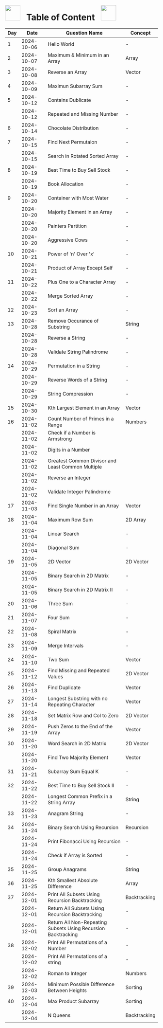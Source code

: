 # <img src="https://user-images.githubusercontent.com/74038190/213844263-a8897a51-32f4-4b3b-b5c2-e1528b89f6f3.png" width="50px" /> &nbsp; Table of Content &nbsp; <img src="https://user-images.githubusercontent.com/74038190/213844263-a8897a51-32f4-4b3b-b5c2-e1528b89f6f3.png" width="50px" />

| Day | Date       | Question Name                                                 | Concept      |
| --- | ---------- | ------------------------------------------------------------- | ------------ |
| 1   | 2024-10-06 | Hello World                                                   | -            |
| 2   | 2024-10-07 | Maximum & Minimum in an Array                                 | Array        |
| 3   | 2024-10-08 | Reverse an Array                                              | Vector       |
| 4   | 2024-10-09 | Maximun Subarray Sum                                          | -            |
| 5   | 2024-10-12 | Contains Dublicate                                            | -            |
|     | 2024-10-12 | Repeated and Missing Number                                   | -            |
| 6   | 2024-10-14 | Chocolate Distribution                                        | -            |
| 7   | 2024-10-15 | Find Next Permutaion                                          | -            |
|     | 2024-10-15 | Search in Rotated Sorted Array                                | -            |
| 8   | 2024-10-19 | Best Time to Buy Sell Stock                                   | -            |
|     | 2024-10-19 | Book Allocation                                               | -            |
| 9   | 2024-10-20 | Container with Most Water                                     | -            |
|     | 2024-10-20 | Majority Element in an Array                                  | -            |
|     | 2024-10-20 | Painters Partition                                            | -            |
|     | 2024-10-20 | Aggressive Cows                                               | -            |
| 10  | 2024-10-21 | Power of 'n' Over 'x'                                         | -            |
|     | 2024-10-21 | Product of Array Except Self                                  | -            |
| 11  | 2024-10-22 | Plus One to a Character Array                                 | -            |
|     | 2024-10-22 | Merge Sorted Array                                            | -            |
| 12  | 2024-10-23 | Sort an Array                                                 | -            |
| 13  | 2024-10-28 | Remove Occurance of Substring                                 | String       |
|     | 2024-10-28 | Reverse a String                                              | -            |
|     | 2024-10-28 | Validate String Palindrome                                    | -            |
| 14  | 2024-10-29 | Permutation in a String                                       | -            |
|     | 2024-10-29 | Reverse Words of a String                                     | -            |
|     | 2024-10-29 | String Compression                                            | -            |
| 15  | 2024-10-30 | Kth Largest Element in an Array                               | Vector       |
| 16  | 2024-11-02 | Count Number of Primes in a Range                             | Numbers      |
|     | 2024-11-02 | Check if a Number is Armstrong                                |              |
|     | 2024-11-02 | Digits in a Number                                            |              |
|     | 2024-11-02 | Greatest Common Divisor and Least Common Multiple             |              |
|     | 2024-11-02 | Reverse an Integer                                            |              |
|     | 2024-11-02 | Validate Integer Palindrome                                   |              |
| 17  | 2024-11-03 | Find Single Number in an Array                                | Vector       |
| 18  | 2024-11-04 | Maximum Row Sum                                               | 2D Array     |
|     | 2024-11-04 | Linear Search                                                 | -            |
|     | 2024-11-04 | Diagonal Sum                                                  | -            |
| 19  | 2024-11-05 | 2D Vector                                                     | 2D Vector    |
|     | 2024-11-05 | Binary Search in 2D Matrix                                    | -            |
|     | 2024-11-05 | Binary Search in 2D Matrix II                                 | -            |
| 20  | 2024-11-06 | Three Sum                                                     | -            |
| 21  | 2024-11-07 | Four Sum                                                      | -            |
| 22  | 2024-11-08 | Spiral Matrix                                                 | -            |
| 23  | 2024-11-09 | Merge Intervals                                               | -            |
| 24  | 2024-11-10 | Two Sum                                                       | Vector       |
| 25  | 2024-11-12 | Find Missing and Repeated Values                              | 2D Vector    |
| 26  | 2024-11-13 | Find Duplicate                                                | Vector       |
| 27  | 2024-11-14 | Longest Substring with no Repeating Character                 | Vector       |
| 28  | 2024-11-18 | Set Matrix Row and Col to Zero                                | 2D Vector    |
| 29  | 2024-11-19 | Push Zeros to the End of the Array                            | Vector       |
| 30  | 2024-11-20 | Word Search in 2D Matrix                                      | 2D Vector    |
|     | 2024-11-20 | Find Two Majority Element                                     | Vector       |
| 31  | 2024-11-21 | Subarray Sum Equal K                                          | -            |
| 32  | 2024-11-22 | Best Time to Buy Sell Stock II                                | -            |
|     | 2024-11-22 | Longest Common Prefix in a String Array                       | String       |
| 33  | 2024-11-23 | Anagram String                                                | -            |
| 34  | 2024-11-24 | Binary Search Using Recursion                                 | Recursion    |
|     | 2024-11-24 | Print Fibonacci Using Recursion                               | -            |
|     | 2024-11-24 | Check if Array is Sorted                                      | -            |
| 35  | 2024-11-25 | Group Anagrams                                                | String       |
| 36  | 2024-11-25 | Kth Smallest Absolute Difference                              | Array        |
| 37  | 2024-12-01 | Print All Subsets Using Recursion Backtracking                | Backtracking |
|     | 2024-12-01 | Return All Subsets Using Recursion Backtracking               | -            |
|     | 2024-12-01 | Return All Non-Repeating Subsets Using Recursion Backtracking | -            |
| 38  | 2024-12-02 | Print All Permutations of a Number                            | -            |
|     | 2024-12-02 | Print All Permutations of a string                            | -            |
|     | 2024-12-02 | Roman to Integer                                              | Numbers      |
| 39  | 2024-12-03 | Minimum Possible Difference Between Heights                   | Sorting      |
| 40  | 2024-12-04 | Max Product Subarray                                          | Sorting      |
|     | 2024-12-04 | N Queens                                                      | Backtracking |
